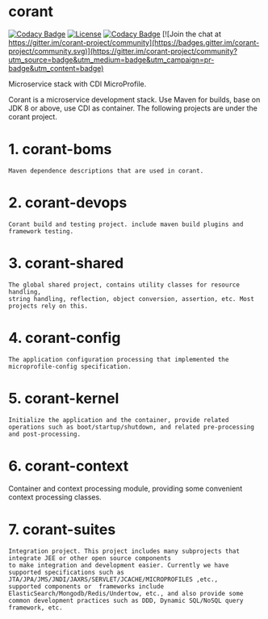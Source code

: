 # corant

[![Codacy Badge](https://api.codacy.com/project/badge/Grade/7cfd816c14d94bbd9d34198fa0a306ab)](https://app.codacy.com/manual/finesoft/corant?utm_source=github.com&utm_medium=referral&utm_content=finesoft/corant&utm_campaign=Badge_Grade_Dashboard)
[![License](https://img.shields.io/:license-Apache2-blue.svg)](http://www.apache.org/licenses/LICENSE-2.0)
[![Codacy Badge](https://api.codacy.com/project/badge/Grade/20220b8b4baf4a93a0a868ec80d1468c)](https://app.codacy.com/app/finesoft/corant?utm_source=github.com&utm_medium=referral&utm_content=finesoft/corant&utm_campaign=Badge_Grade_Dashboard) [![Join the chat at https://gitter.im/corant-project/community](https://badges.gitter.im/corant-project/community.svg)](https://gitter.im/corant-project/community?utm_source=badge&utm_medium=badge&utm_campaign=pr-badge&utm_content=badge)

Microservice stack with CDI MicroProfile.

Corant is a microservice development stack. Use Maven for builds, base on JDK 8 or above, use CDI as container.
The following projects are under the corant project.

# 1. corant-boms 
    Maven dependence descriptions that are used in corant.
# 2. corant-devops 
    Corant build and testing project. include maven build plugins and framework testing.
# 3. corant-shared 
    The global shared project, contains utility classes for resource handling, 
    string handling, reflection, object conversion, assertion, etc. Most projects rely on this.    
# 4. corant-config 
    The application configuration processing that implemented the microprofile-config specification.
# 5. corant-kernel 
    Initialize the application and the container, provide related operations such as boot/startup/shutdown, and related pre-processing and post-processing.
# 6. corant-context 
   Container and context processing module, providing some convenient context processing classes.   
# 7. corant-suites 
    Integration project. This project includes many subprojects that integrate JEE or other open source components
    to make integration and development easier. Currently we have supported specifications such as JTA/JPA/JMS/JNDI/JAXRS/SERVLET/JCACHE/MICROPROFILES ,etc., 
    supported components or  frameworks include ElasticSearch/Mongodb/Redis/Undertow, etc., and also provide some common development practices such as DDD, Dynamic SQL/NoSQL query framework, etc.


